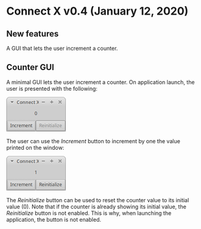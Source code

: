 # Connect X v0.4 (January 12, 2020)

## New features

A GUI that lets the user increment a counter.


## Counter GUI

A minimal GUI lets the user increment a counter. On application launch, the user is presented with the following:

![Initial](./window.png)

The user can use the _Increment_ button to increment by one the value printed on the window:

![With count](./window2.png)

The _Reinitialize_ button can be used to reset the counter value to its initial value (0). Note that if the counter is already showing its initial value, the _Reinitialize_ button is not enabled. This is why, when launching the application, the button is not enabled.